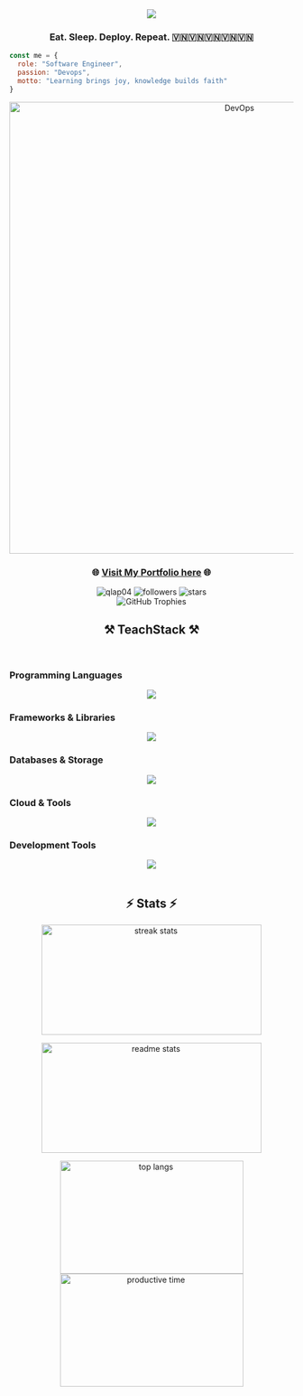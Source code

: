 <div align="center">
  <img src="https://readme-typing-svg.herokuapp.com/?font=Righteous&size=35&center=true&vCenter=true&width=500&height=70&duration=4000&lines=Hi+there!+👋;+I'm+Kai+Dev!;Here+we+go!;" />
</div>
<h3 align="center">Eat. Sleep. Deploy. Repeat. 🇻🇳🇻🇳🇻🇳🇻🇳🇻🇳</h3>

```javascript
const me = {
  role: "Software Engineer",
  passion: "Devops",
  motto: "Learning brings joy, knowledge builds faith"
}
```

<p align="center">
  <img src="assets/devops.gif" alt="DevOps" width="800"/>
</p>


<h3 align="center">
  🌐 <a href="https://ql-portfolio-030904.vercel.app/" target="_blank">Visit My Portfolio here</a> 🌐
</h3>
<div align="center">
  <img src="https://komarev.com/ghpvc/?username=qlap04&label=Profile%20views&color=0e75b6&style=for-the-badge" alt="qlap04" />
  <img src="https://img.shields.io/github/followers/qlap04?label=Followers&style=for-the-badge&color=blue" alt="followers" />
  <img src="https://img.shields.io/github/stars/qlap04?label=Stars&style=for-the-badge&color=yellow" alt="stars" />
</div>

<div align="center">
  <img src="https://github-profile-trophy.vercel.app/?username=qlap04&theme=gruvbox&no-frame=true&no-bg=false&margin-w=4&row=1" alt="GitHub Trophies" />
</div> 
<p align="left">

 
<h2 align="center">⚒️ TeachStack ⚒️</h2>
<br/>

### Programming Languages

<div align="center">
  <img src="https://skillicons.dev/icons?i=python,java,typescript,js,html,css,swift" />
</div>

### Frameworks & Libraries

<div align="center">
  <img src="https://skillicons.dev/icons?i=spring,nestjs,nodejs,react,npm,sequelize" />
</div>

### Databases & Storage

<div align="center">
  <img src="https://skillicons.dev/icons?i=mysql,postgresql,mongodb,redis,supabase" />
</div>

### Cloud & Tools

<div align="center">
  <img src="https://skillicons.dev/icons?i=terraform,gitlab,kubernetes,docker,vim,azure" />
</div>

### Development Tools

<div align="center">
  <img src="https://skillicons.dev/icons?i=postman,idea,vscode,vite,devto" />
</div>

<br/>

<h2 align="center">⚡ Stats ⚡</h2>
<p align="center">
  <img width="390" height="195" src="https://github-readme-streak-stats-salesp07.vercel.app/?user=qlap04&count_private=true&theme=tokyonight-duo&border_radius=10" alt="streak stats"/>
</p>

<p align="center">
  <img width="390" height="195" src="http://github-profile-summary-cards.vercel.app/api/cards/stats?username=qlap04&theme=nord_bright" alt="readme stats" />
</p>

<p align="center">
  <img width="325" height="200" src="http://github-profile-summary-cards.vercel.app/api/cards/repos-per-language?username=qlap04&theme=nord_bright" alt="top langs" />
  <img width="325" height="200" src="https://github-profile-summary-cards.vercel.app/api/cards/productive-time?username=qlap04&theme=nord_bright&utcOffset=7.00" alt="productive time"/>
</p>
  
